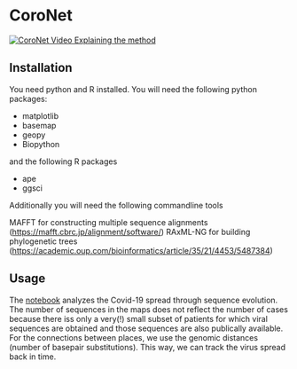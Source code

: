 # CoroNet

[![CoroNet Video Explaining the method](http://img.youtube.com/vi/D_jKHQ0AHQA/0.jpg)](http://www.youtube.com/watch?v=D_jKHQ0AHQA)

## Installation
You need python and R installed. You will need the following python packages:
* matplotlib
* basemap
* geopy
* Biopython

and the following R packages
* ape
* ggsci

Additionally you will need the following commandline tools

MAFFT for constructing multiple sequence alignments (https://mafft.cbrc.jp/alignment/software/)
RAxML-NG for building phylogenetic trees (https://academic.oup.com/bioinformatics/article/35/21/4453/5487384)


## Usage
The [notebook](investigate_spread.ipynb) analyzes the Covid-19 spread through sequence evolution. The number of sequences in the maps does not reflect the number of cases because there iss only a very(!) small subset of patients for which viral sequences are obtained and those sequences are also publically available.
For the connections between places, we use the genomic distances (number of basepair substitutions). This way, we can track the virus spread back in time.
